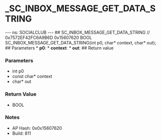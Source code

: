 # _SC_INBOX_MESSAGE_GET_DATA_STRING

--- ns: SOCIALCLUB --- ## SC_INBOX_MESSAGE_GET_DATA_STRING  // 0x7572EF42FC6A9B6D 0x15607620 BOOL SC_INBOX_MESSAGE_GET_DATA_STRING(int p0, char* context, char* out);   ## Parameters * **p0**: * **context**: * **out**:  ## Return value

### Parameters
* int p0
* const char* context
* char* out

### Return Value
* BOOL

### Notes
* AP Hash: 0x0x15607620
* Build: 811

